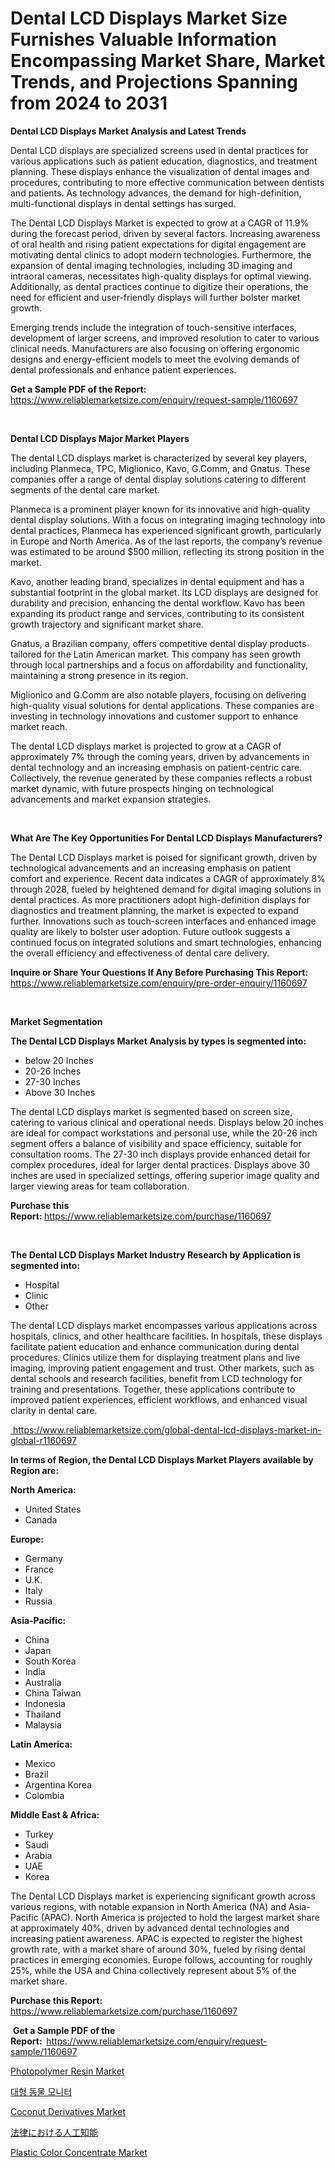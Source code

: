 <p><h1>Dental LCD Displays Market Size Furnishes Valuable Information Encompassing Market Share, Market Trends, and Projections Spanning from 2024 to 2031</h1></p><p><strong>Dental LCD Displays Market Analysis and Latest Trends</strong></p>
<p><p>Dental LCD displays are specialized screens used in dental practices for various applications such as patient education, diagnostics, and treatment planning. These displays enhance the visualization of dental images and procedures, contributing to more effective communication between dentists and patients. As technology advances, the demand for high-definition, multi-functional displays in dental settings has surged.</p><p>The Dental LCD Displays Market is expected to grow at a CAGR of 11.9% during the forecast period, driven by several factors. Increasing awareness of oral health and rising patient expectations for digital engagement are motivating dental clinics to adopt modern technologies. Furthermore, the expansion of dental imaging technologies, including 3D imaging and intraoral cameras, necessitates high-quality displays for optimal viewing. Additionally, as dental practices continue to digitize their operations, the need for efficient and user-friendly displays will further bolster market growth.</p><p>Emerging trends include the integration of touch-sensitive interfaces, development of larger screens, and improved resolution to cater to various clinical needs. Manufacturers are also focusing on offering ergonomic designs and energy-efficient models to meet the evolving demands of dental professionals and enhance patient experiences.</p></p>
<p><strong>Get a Sample PDF of the Report:&nbsp;</strong> <a href="https://www.reliablemarketsize.com/enquiry/request-sample/1160697">https://www.reliablemarketsize.com/enquiry/request-sample/1160697</a></p>
<p>&nbsp;</p>
<p><strong>Dental LCD Displays Major Market Players</strong></p>
<p><p>The dental LCD displays market is characterized by several key players, including Planmeca, TPC, Miglionico, Kavo, G.Comm, and Gnatus. These companies offer a range of dental display solutions catering to different segments of the dental care market.</p><p>Planmeca is a prominent player known for its innovative and high-quality dental display solutions. With a focus on integrating imaging technology into dental practices, Planmeca has experienced significant growth, particularly in Europe and North America. As of the last reports, the company’s revenue was estimated to be around $500 million, reflecting its strong position in the market.</p><p>Kavo, another leading brand, specializes in dental equipment and has a substantial footprint in the global market. Its LCD displays are designed for durability and precision, enhancing the dental workflow. Kavo has been expanding its product range and services, contributing to its consistent growth trajectory and significant market share.</p><p>Gnatus, a Brazilian company, offers competitive dental display products tailored for the Latin American market. This company has seen growth through local partnerships and a focus on affordability and functionality, maintaining a strong presence in its region.</p><p>Miglionico and G.Comm are also notable players, focusing on delivering high-quality visual solutions for dental applications. These companies are investing in technology innovations and customer support to enhance market reach.</p><p>The dental LCD displays market is projected to grow at a CAGR of approximately 7% through the coming years, driven by advancements in dental technology and an increasing emphasis on patient-centric care. Collectively, the revenue generated by these companies reflects a robust market dynamic, with future prospects hinging on technological advancements and market expansion strategies.</p></p>
<p>&nbsp;</p>
<p><strong>What Are The Key Opportunities For Dental LCD Displays Manufacturers?</strong></p>
<p><p>The Dental LCD Displays market is poised for significant growth, driven by technological advancements and an increasing emphasis on patient comfort and experience. Recent data indicates a CAGR of approximately 8% through 2028, fueled by heightened demand for digital imaging solutions in dental practices. As more practitioners adopt high-definition displays for diagnostics and treatment planning, the market is expected to expand further. Innovations such as touch-screen interfaces and enhanced image quality are likely to bolster user adoption. Future outlook suggests a continued focus on integrated solutions and smart technologies, enhancing the overall efficiency and effectiveness of dental care delivery.</p></p>
<p><strong>Inquire or Share Your Questions If Any Before Purchasing This Report:</strong> <a href="https://www.reliablemarketsize.com/enquiry/pre-order-enquiry/1160697">https://www.reliablemarketsize.com/enquiry/pre-order-enquiry/1160697</a></p>
<p>&nbsp;</p>
<p><strong>Market Segmentation</strong></p>
<p><strong>The Dental LCD Displays Market Analysis by types is segmented into:</strong></p>
<p><ul><li>below 20 Inches</li><li>20-26 Inches</li><li>27-30 Inches</li><li>Above 30 Inches</li></ul></p>
<p><p>The dental LCD displays market is segmented based on screen size, catering to various clinical and operational needs. Displays below 20 inches are ideal for compact workstations and personal use, while the 20-26 inch segment offers a balance of visibility and space efficiency, suitable for consultation rooms. The 27-30 inch displays provide enhanced detail for complex procedures, ideal for larger dental practices. Displays above 30 inches are used in specialized settings, offering superior image quality and larger viewing areas for team collaboration.</p></p>
<p><strong>Purchase this Report:&nbsp;</strong><a href="https://www.reliablemarketsize.com/purchase/1160697">https://www.reliablemarketsize.com/purchase/1160697</a></p>
<p>&nbsp;</p>
<p><strong>The Dental LCD Displays Market Industry Research by Application is segmented into:</strong></p>
<p><ul><li>Hospital</li><li>Clinic</li><li>Other</li></ul></p>
<p><p>The dental LCD displays market encompasses various applications across hospitals, clinics, and other healthcare facilities. In hospitals, these displays facilitate patient education and enhance communication during dental procedures. Clinics utilize them for displaying treatment plans and live imaging, improving patient engagement and trust. Other markets, such as dental schools and research facilities, benefit from LCD technology for training and presentations. Together, these applications contribute to improved patient experiences, efficient workflows, and enhanced visual clarity in dental care.</p></p>
<p><a href="https://www.reliablemarketsize.com/global-dental-lcd-displays-market-in-global-r1160697">&nbsp;https://www.reliablemarketsize.com/global-dental-lcd-displays-market-in-global-r1160697</a></p>
<p><strong>In terms of Region, the Dental LCD Displays Market Players available by Region are:</strong></p>
<p>
    <p> <strong> North America: </strong>
        <ul>
            <li>United States</li>
            <li>Canada</li>
        </ul>
        </p> 
    <p> <strong> Europe: </strong>
        <ul>
            <li>Germany</li>
            <li>France</li>
            <li>U.K.</li>
            <li>Italy</li>
            <li>Russia</li>
        </ul>
        </p> 
    <p> <strong> Asia-Pacific: </strong>
        <ul>
            <li>China</li>
            <li>Japan</li>
            <li>South Korea</li>
            <li>India</li>
            <li>Australia</li>
            <li>China Taiwan</li>
            <li>Indonesia</li>
            <li>Thailand</li>
            <li>Malaysia</li>
        </ul>
        </p> 
    <p> <strong> Latin America: </strong>
        <ul>
            <li>Mexico</li>
            <li>Brazil</li>
            <li>Argentina Korea</li>
            <li>Colombia</li>
        </ul>
        </p> 
    <p> <strong> Middle East & Africa: </strong>
        <ul>
            <li>Turkey</li>
            <li>Saudi</li>
            <li>Arabia</li>
            <li>UAE</li>
            <li>Korea</li>
        </ul>
    </p>
    </p>
<p><p>The Dental LCD Displays market is experiencing significant growth across various regions, with notable expansion in North America (NA) and Asia-Pacific (APAC). North America is projected to hold the largest market share at approximately 40%, driven by advanced dental technologies and increasing patient awareness. APAC is expected to register the highest growth rate, with a market share of around 30%, fueled by rising dental practices in emerging economies. Europe follows, accounting for roughly 25%, while the USA and China collectively represent about 5% of the market share.</p></p>
<p><strong>Purchase this Report: </strong><a href="https://www.reliablemarketsize.com/purchase/1160697">https://www.reliablemarketsize.com/purchase/1160697</a></p>
<p>&nbsp;<strong>Get a Sample PDF of the Report:&nbsp;&nbsp;</strong><a href="https://www.reliablemarketsize.com/enquiry/request-sample/1160697">https://www.reliablemarketsize.com/enquiry/request-sample/1160697</a></p>
<p><strong></strong></p>
<p><p><a href="https://issuu.com/reportprime-2/docs/photopolymer-resin-market-size-2030_f08704b0347a96">Photopolymer Resin Market</a></p><p><a href="https://medium.com/@ganeshprasad001/%EC%84%B8%EA%B3%84-large-animal-monitors-market-%EC%9D%80-2024%EC%97%90%EC%84%9C-2031%EB%A1%9C-%EC%97%B0%ED%8F%89%EA%B7%A0-%EC%A6%9D%EA%B0%80%EC%9C%A8%EC%9D%84-%EB%B3%B4%EC%9D%BC-%EA%B2%83%EC%9C%BC%EB%A1%9C-%EC%98%88%EC%83%81%EB%90%A9%EB%8B%88%EB%8B%A4-7524ee72d313">대형 동물 모니터</a></p><p><a href="https://www.linkedin.com/pulse/market-forecasting-change-global-coconut-derivatives-dynamics-zz3xe?trackingId=71G7zPs4SJWNkWBFd1RWCQ%3D%3D">Coconut Derivatives Market</a></p><p><a href="https://medium.com/@jasminebabez/artificial-intelligence-in-law-market-%E3%81%AE%E3%82%B0%E3%83%AD%E3%83%BC%E3%83%90%E3%83%AB%E5%B8%82%E5%A0%B4%E6%A6%82%E8%A6%81%E3%81%AF-%E4%B8%96%E7%95%8C%E3%81%8A%E3%82%88%E3%81%B3%E4%B8%BB%E8%A6%81%E5%B8%82%E5%A0%B4%E3%81%AB%E3%81%8A%E3%81%91%E3%82%8B%E6%A5%AD%E7%95%8C%E3%81%AB%E5%BD%B1%E9%9F%BF%E3%82%92%E4%B8%8E%E3%81%88%E3%82%8B%E4%B8%BB%E8%A6%81%E3%81%AA%E3%83%88%E3%83%AC%E3%83%B3%E3%83%89%E3%81%AB%E3%81%A4%E3%81%84%E3%81%A6-%E7%8B%AC%E8%87%AA%E3%81%AE%E8%A6%96%E7%82%B9%E3%82%92%E6%8F%90%E4%BE%9B%E3%81%97%E3%81%BE%E3%81%99-612892359889">法律における人工知能</a></p><p><a href="https://issuu.com/reportprime-2/docs/plastic-color-concentrate-market-si_5a64bce2d853be">Plastic Color Concentrate Market</a></p></p>